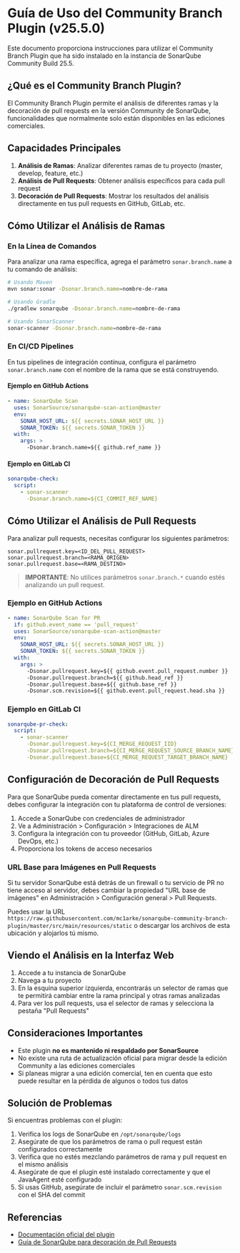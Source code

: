 # Guía de Uso del Community Branch Plugin (v25.5.0)

Este documento proporciona instrucciones para utilizar el Community Branch Plugin que ha sido instalado en la instancia de SonarQube Community Build 25.5.

## ¿Qué es el Community Branch Plugin?

El Community Branch Plugin permite el análisis de diferentes ramas y la decoración de pull requests en la versión Community de SonarQube, funcionalidades que normalmente solo están disponibles en las ediciones comerciales.

## Capacidades Principales

1. **Análisis de Ramas**: Analizar diferentes ramas de tu proyecto (master, develop, feature, etc.)
2. **Análisis de Pull Requests**: Obtener análisis específicos para cada pull request
3. **Decoración de Pull Requests**: Mostrar los resultados del análisis directamente en tus pull requests en GitHub, GitLab, etc.

## Cómo Utilizar el Análisis de Ramas

### En la Línea de Comandos

Para analizar una rama específica, agrega el parámetro `sonar.branch.name` a tu comando de análisis:

```bash
# Usando Maven
mvn sonar:sonar -Dsonar.branch.name=nombre-de-rama

# Usando Gradle
./gradlew sonarqube -Dsonar.branch.name=nombre-de-rama

# Usando SonarScanner
sonar-scanner -Dsonar.branch.name=nombre-de-rama
```

### En CI/CD Pipelines

En tus pipelines de integración continua, configura el parámetro `sonar.branch.name` con el nombre de la rama que se está construyendo.

#### Ejemplo en GitHub Actions

```yaml
- name: SonarQube Scan
  uses: SonarSource/sonarqube-scan-action@master
  env:
    SONAR_HOST_URL: ${{ secrets.SONAR_HOST_URL }}
    SONAR_TOKEN: ${{ secrets.SONAR_TOKEN }}
  with:
    args: >
      -Dsonar.branch.name=${{ github.ref_name }}
```

#### Ejemplo en GitLab CI

```yaml
sonarqube-check:
  script:
    - sonar-scanner
      -Dsonar.branch.name=${CI_COMMIT_REF_NAME}
```

## Cómo Utilizar el Análisis de Pull Requests

Para analizar pull requests, necesitas configurar los siguientes parámetros:

```
sonar.pullrequest.key=<ID_DEL_PULL_REQUEST>
sonar.pullrequest.branch=<RAMA_ORIGEN>
sonar.pullrequest.base=<RAMA_DESTINO>
```

> **IMPORTANTE**: No utilices parámetros `sonar.branch.*` cuando estés analizando un pull request.

### Ejemplo en GitHub Actions

```yaml
- name: SonarQube Scan for PR
  if: github.event_name == 'pull_request'
  uses: SonarSource/sonarqube-scan-action@master
  env:
    SONAR_HOST_URL: ${{ secrets.SONAR_HOST_URL }}
    SONAR_TOKEN: ${{ secrets.SONAR_TOKEN }}
  with:
    args: >
      -Dsonar.pullrequest.key=${{ github.event.pull_request.number }}
      -Dsonar.pullrequest.branch=${{ github.head_ref }}
      -Dsonar.pullrequest.base=${{ github.base_ref }}
      -Dsonar.scm.revision=${{ github.event.pull_request.head.sha }}
```

### Ejemplo en GitLab CI

```yaml
sonarqube-pr-check:
  script:
    - sonar-scanner
      -Dsonar.pullrequest.key=${CI_MERGE_REQUEST_IID}
      -Dsonar.pullrequest.branch=${CI_MERGE_REQUEST_SOURCE_BRANCH_NAME}
      -Dsonar.pullrequest.base=${CI_MERGE_REQUEST_TARGET_BRANCH_NAME}
```

## Configuración de Decoración de Pull Requests

Para que SonarQube pueda comentar directamente en tus pull requests, debes configurar la integración con tu plataforma de control de versiones:

1. Accede a SonarQube con credenciales de administrador
2. Ve a Administración > Configuración > Integraciones de ALM
3. Configura la integración con tu proveedor (GitHub, GitLab, Azure DevOps, etc.)
4. Proporciona los tokens de acceso necesarios

### URL Base para Imágenes en Pull Requests

Si tu servidor SonarQube está detrás de un firewall o tu servicio de PR no tiene acceso al servidor, debes cambiar la propiedad "URL base de imágenes" en Administración > Configuración general > Pull Requests.

Puedes usar la URL `https://raw.githubusercontent.com/mc1arke/sonarqube-community-branch-plugin/master/src/main/resources/static` o descargar los archivos de esta ubicación y alojarlos tú mismo.

## Viendo el Análisis en la Interfaz Web

1. Accede a tu instancia de SonarQube
2. Navega a tu proyecto
3. En la esquina superior izquierda, encontrarás un selector de ramas que te permitirá cambiar entre la rama principal y otras ramas analizadas
4. Para ver los pull requests, usa el selector de ramas y selecciona la pestaña "Pull Requests"

## Consideraciones Importantes

- Este plugin **no es mantenido ni respaldado por SonarSource**
- No existe una ruta de actualización oficial para migrar desde la edición Community a las ediciones comerciales
- Si planeas migrar a una edición comercial, ten en cuenta que esto puede resultar en la pérdida de algunos o todos tus datos

## Solución de Problemas

Si encuentras problemas con el plugin:

1. Verifica los logs de SonarQube en `/opt/sonarqube/logs`
2. Asegúrate de que los parámetros de rama o pull request están configurados correctamente
3. Verifica que no estés mezclando parámetros de rama y pull request en el mismo análisis
4. Asegúrate de que el plugin esté instalado correctamente y que el JavaAgent esté configurado
5. Si usas GitHub, asegúrate de incluir el parámetro `sonar.scm.revision` con el SHA del commit

## Referencias

- [Documentación oficial del plugin](https://github.com/mc1arke/sonarqube-community-branch-plugin)
- [Guía de SonarQube para decoración de Pull Requests](https://docs.sonarsource.com/sonarqube-server/latest/analyzing-source-code/pull-request-analysis/)